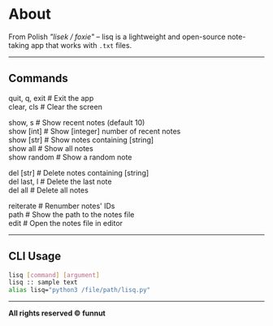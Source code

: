 # About

From Polish *"lisek / foxie"* – lisq is a lightweight and open-source note-taking app that works with `.txt` files.

---

## Commands

quit, q, exit          # Exit the app  
clear, cls             # Clear the screen  

show, s                # Show recent notes (default 10)  
show [int]             # Show [integer] number of recent notes  
show [str]             # Show notes containing [string]  
show all               # Show all notes  
show random            # Show a random note  

del [str]              # Delete notes containing [string]  
del last, l            # Delete the last note  
del all                # Delete all notes  

reiterate              # Renumber notes' IDs  
path                   # Show the path to the notes file  
edit                   # Open the notes file in editor

---

## CLI Usage

```bash
lisq [command] [argument]  
lisq :: sample text  
alias lisq="python3 /file/path/lisq.py"
```

---

**All rights reserved © funnut**
